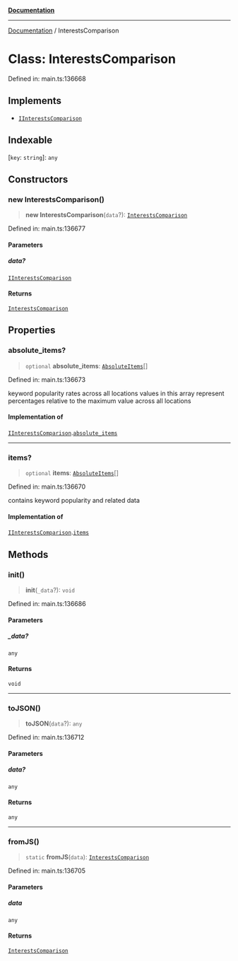 [**Documentation**](../README.md)

***

[Documentation](../README.md) / InterestsComparison

# Class: InterestsComparison

Defined in: main.ts:136668

## Implements

- [`IInterestsComparison`](../interfaces/IInterestsComparison.md)

## Indexable

\[`key`: `string`\]: `any`

## Constructors

### new InterestsComparison()

> **new InterestsComparison**(`data`?): [`InterestsComparison`](InterestsComparison.md)

Defined in: main.ts:136677

#### Parameters

##### data?

[`IInterestsComparison`](../interfaces/IInterestsComparison.md)

#### Returns

[`InterestsComparison`](InterestsComparison.md)

## Properties

### absolute\_items?

> `optional` **absolute\_items**: [`AbsoluteItems`](AbsoluteItems.md)[]

Defined in: main.ts:136673

keyword popularity rates across all locations
values in this array represent percentages relative to the maximum value across all locations

#### Implementation of

[`IInterestsComparison`](../interfaces/IInterestsComparison.md).[`absolute_items`](../interfaces/IInterestsComparison.md#absolute_items)

***

### items?

> `optional` **items**: [`AbsoluteItems`](AbsoluteItems.md)[]

Defined in: main.ts:136670

contains keyword popularity and related data

#### Implementation of

[`IInterestsComparison`](../interfaces/IInterestsComparison.md).[`items`](../interfaces/IInterestsComparison.md#items)

## Methods

### init()

> **init**(`_data`?): `void`

Defined in: main.ts:136686

#### Parameters

##### \_data?

`any`

#### Returns

`void`

***

### toJSON()

> **toJSON**(`data`?): `any`

Defined in: main.ts:136712

#### Parameters

##### data?

`any`

#### Returns

`any`

***

### fromJS()

> `static` **fromJS**(`data`): [`InterestsComparison`](InterestsComparison.md)

Defined in: main.ts:136705

#### Parameters

##### data

`any`

#### Returns

[`InterestsComparison`](InterestsComparison.md)

